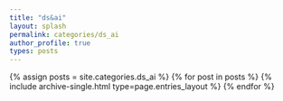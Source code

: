 ```yaml
---
title: "ds&ai"
layout: splash
permalink: categories/ds_ai
author_profile: true
types: posts
---
```


{% assign posts = site.categories.ds_ai %}
{% for post in posts %}
  {% include archive-single.html type=page.entries_layout %}
{% endfor %}
